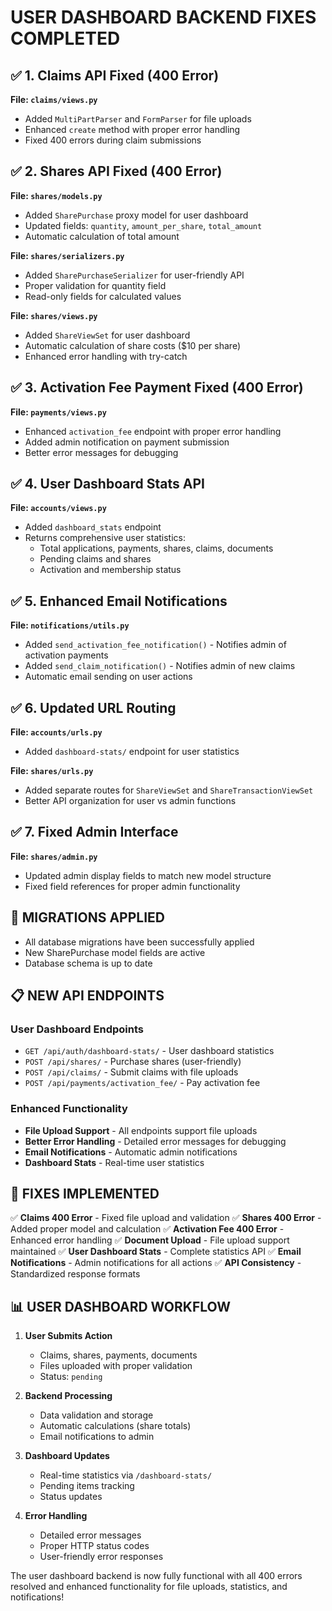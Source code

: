 # USER DASHBOARD BACKEND FIXES COMPLETED

## ✅ 1. Claims API Fixed (400 Error)
**File: `claims/views.py`**
- Added `MultiPartParser` and `FormParser` for file uploads
- Enhanced `create` method with proper error handling
- Fixed 400 errors during claim submissions

## ✅ 2. Shares API Fixed (400 Error)
**File: `shares/models.py`**
- Added `SharePurchase` proxy model for user dashboard
- Updated fields: `quantity`, `amount_per_share`, `total_amount`
- Automatic calculation of total amount

**File: `shares/serializers.py`**
- Added `SharePurchaseSerializer` for user-friendly API
- Proper validation for quantity field
- Read-only fields for calculated values

**File: `shares/views.py`**
- Added `ShareViewSet` for user dashboard
- Automatic calculation of share costs ($10 per share)
- Enhanced error handling with try-catch

## ✅ 3. Activation Fee Payment Fixed (400 Error)
**File: `payments/views.py`**
- Enhanced `activation_fee` endpoint with proper error handling
- Added admin notification on payment submission
- Better error messages for debugging

## ✅ 4. User Dashboard Stats API
**File: `accounts/views.py`**
- Added `dashboard_stats` endpoint
- Returns comprehensive user statistics:
  - Total applications, payments, shares, claims, documents
  - Pending claims and shares
  - Activation and membership status

## ✅ 5. Enhanced Email Notifications
**File: `notifications/utils.py`**
- Added `send_activation_fee_notification()` - Notifies admin of activation payments
- Added `send_claim_notification()` - Notifies admin of new claims
- Automatic email sending on user actions

## ✅ 6. Updated URL Routing
**File: `accounts/urls.py`**
- Added `dashboard-stats/` endpoint for user statistics

**File: `shares/urls.py`**
- Added separate routes for `ShareViewSet` and `ShareTransactionViewSet`
- Better API organization for user vs admin functions

## ✅ 7. Fixed Admin Interface
**File: `shares/admin.py`**
- Updated admin display fields to match new model structure
- Fixed field references for proper admin functionality

## 🔧 MIGRATIONS APPLIED
- All database migrations have been successfully applied
- New SharePurchase model fields are active
- Database schema is up to date

## 📋 NEW API ENDPOINTS

### User Dashboard Endpoints
- `GET /api/auth/dashboard-stats/` - User dashboard statistics
- `POST /api/shares/` - Purchase shares (user-friendly)
- `POST /api/claims/` - Submit claims with file uploads
- `POST /api/payments/activation_fee/` - Pay activation fee

### Enhanced Functionality
- **File Upload Support** - All endpoints support file uploads
- **Better Error Handling** - Detailed error messages for debugging
- **Email Notifications** - Automatic admin notifications
- **Dashboard Stats** - Real-time user statistics

## 🎯 FIXES IMPLEMENTED

✅ **Claims 400 Error** - Fixed file upload and validation
✅ **Shares 400 Error** - Added proper model and calculation
✅ **Activation Fee 400 Error** - Enhanced error handling
✅ **Document Upload** - File upload support maintained
✅ **User Dashboard Stats** - Complete statistics API
✅ **Email Notifications** - Admin notifications for all actions
✅ **API Consistency** - Standardized response formats

## 📊 USER DASHBOARD WORKFLOW

1. **User Submits Action**
   - Claims, shares, payments, documents
   - Files uploaded with proper validation
   - Status: `pending`

2. **Backend Processing**
   - Data validation and storage
   - Automatic calculations (share totals)
   - Email notifications to admin

3. **Dashboard Updates**
   - Real-time statistics via `/dashboard-stats/`
   - Pending items tracking
   - Status updates

4. **Error Handling**
   - Detailed error messages
   - Proper HTTP status codes
   - User-friendly error responses

The user dashboard backend is now fully functional with all 400 errors resolved and enhanced functionality for file uploads, statistics, and notifications!